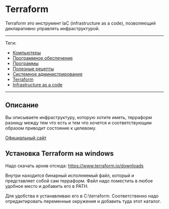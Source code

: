 # Terraform

Terraform это инструмент IaC (infrastructure as a code), позволяющий
декларативно управлять инфраструктурой.

---

Теги:

- [Компьютеры](../../_tags/компьютеры.md)
- [Программное обеспечение](../../_tags/программное%20обеспечение.md)
- [Программы](../../_tags/программы.md)
- [Полезные рецепты](../../_tags/полезные%20рецепты.md)
- [Системное администрирование](../../_tags/системное%20администрирование.md)
- [Terraform](../../_tags/terraform.md)
- [Infrastructure as a code](../../_tags/infrastructure%20as%20a%20code.md)

---

## Описание

Вы описываете инфраструктуру, которую хотите иметь, терраформ разницу между тем
что есть и тем что хочется и соответствующим образом приводит состояние к
целевому.

[Официальный сайт](https://www.terraform.io/)

## Установка Terraform на windows

Надо скачать архив отсюда: https://www.terraform.io/downloads

Внутри находится бинарный исполняемый файл, который и представляет собой сам
терраформ. Файл надо поместить в любое удобное место и добавить его в PATH.

Для удобства я устанавливаю его в C:\terraform. Соответственно надо
отредактировать переменные окружения и добавить туда этот каталог.
